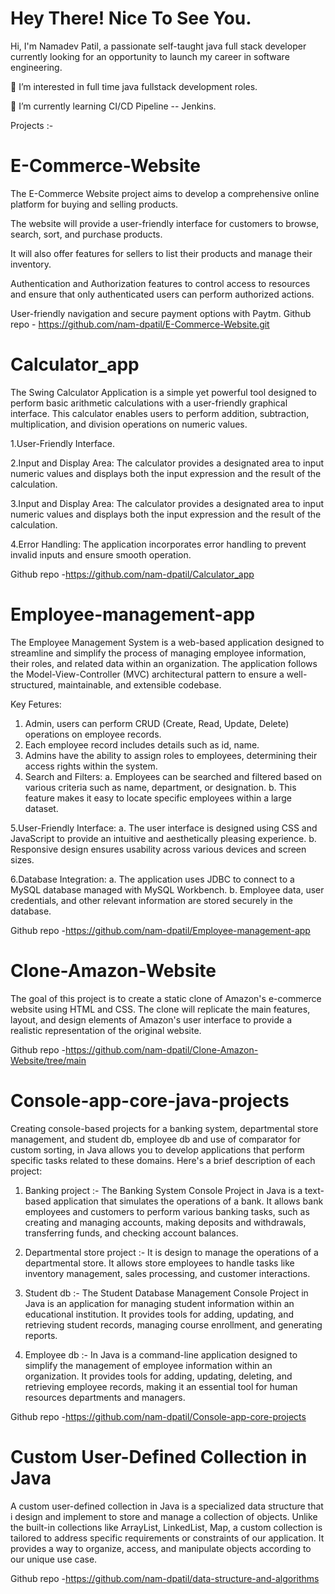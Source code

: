 # Hey There! Nice To See You.

Hi, I'm Namadev Patil, a passionate self-taught java full stack developer currently looking for an opportunity to launch my career in software engineering.

👀 I’m interested in full time java fullstack development roles.

🌱 I’m currently learning CI/CD Pipeline -- Jenkins.

Projects :-

# E-Commerce-Website

The E-Commerce Website project aims to develop a comprehensive online platform for buying and selling products.

The website will provide a user-friendly interface for customers to browse, search, sort, and purchase products.

It will also offer features for sellers to list their products and manage their inventory.

Authentication and Authorization features to control access to resources and ensure that only authenticated users can perform authorized actions.

User-friendly navigation and secure payment options with Paytm.
Github repo - https://github.com/nam-dpatil/E-Commerce-Website.git

# Calculator_app

The Swing Calculator Application is a simple yet powerful tool designed to perform basic arithmetic calculations with a user-friendly graphical interface. This calculator enables users to perform addition, subtraction, multiplication, and division operations on numeric values. 

1.User-Friendly Interface.

2.Input and Display Area: The calculator provides a designated area to input numeric values and displays both the input expression and the result of the calculation.

3.Input and Display Area: The calculator provides a designated area to input numeric values and displays both the input expression and the result of the calculation.

4.Error Handling: The application incorporates error handling to prevent invalid inputs and ensure smooth operation.

Github repo -https://github.com/nam-dpatil/Calculator_app 


# Employee-management-app
The Employee Management System is a web-based application designed to streamline and simplify the process of managing employee information, their roles, and related data within an organization. The application follows the Model-View-Controller (MVC) architectural pattern to ensure a well-structured, maintainable, and extensible codebase.

Key Fetures:
1. Admin, users can perform CRUD (Create, Read, Update, Delete) operations on employee records.
2. Each employee record includes details such as id, name.
3. Admins have the ability to assign roles to employees, determining their access rights within the system.
4. Search and Filters:
  a. Employees can be searched and filtered based on various criteria such as name, department, or designation.
  b. This feature makes it easy to locate specific employees within a large dataset.

5.User-Friendly Interface:
  a. The user interface is designed using CSS and JavaScript to provide an intuitive and aesthetically pleasing experience.
  b. Responsive design ensures usability across various devices and screen sizes.

6.Database Integration:
  a. The application uses JDBC to connect to a MySQL database managed with MySQL Workbench.
  b. Employee data, user credentials, and other relevant information are stored securely in the database.

Github repo -https://github.com/nam-dpatil/Employee-management-app 


# Clone-Amazon-Website
The goal of this project is to create a static clone of Amazon's e-commerce website using HTML and CSS. The clone will replicate the main features, layout, and design elements of Amazon's user interface to provide a realistic representation of the original website.

Github repo -https://github.com/nam-dpatil/Clone-Amazon-Website/tree/main


# Console-app-core-java-projects
Creating console-based projects for a banking system, departmental store management, and student db, employee db and use of comparator for custom sorting, in Java allows you to develop applications that perform specific tasks related to these domains. Here's a brief description of each project:

1. Banking project :- The Banking System Console Project in Java is a text-based application that simulates the operations of a bank. It allows bank employees and customers to perform various banking tasks, such as creating and managing accounts, making deposits and withdrawals, transferring funds, and checking account balances.

2. Departmental store project :- It is design to manage the operations of a departmental store. It allows store employees to handle tasks like inventory management, sales processing, and customer interactions.

3. Student db :- The Student Database Management Console Project in Java is an application for managing student information within an educational institution. It provides tools for adding, updating, and retrieving student records, managing course enrollment, and generating reports.

4. Employee db :- In Java is a command-line application designed to simplify the management of employee information within an organization. It provides tools for adding, updating, deleting, and retrieving employee records, making it an essential tool for human resources departments and managers.

Github repo -https://github.com/nam-dpatil/Console-app-core-projects


# Custom User-Defined Collection in Java
A custom user-defined collection in Java is a specialized data structure that i design and implement to store and manage a collection of objects. Unlike the built-in collections like ArrayList, LinkedList, Map, a custom collection is tailored to address specific requirements or constraints of our application. It provides a way to organize, access, and manipulate objects according to our unique use case.

Github repo -https://github.com/nam-dpatil/data-structure-and-algorithms
